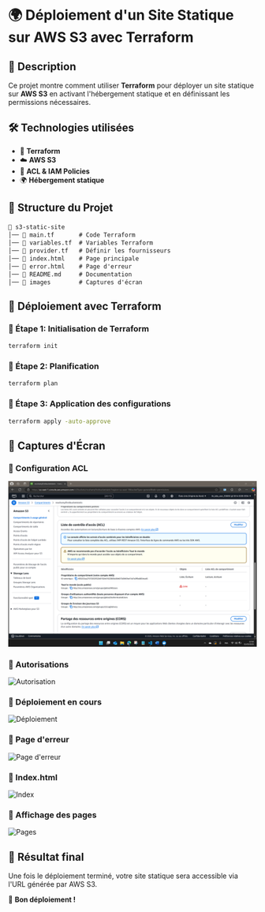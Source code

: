 # 🌍 Déploiement d'un Site Statique sur AWS S3 avec Terraform


## 📌 Description
Ce projet montre comment utiliser **Terraform** pour déployer un site statique sur **AWS S3** en activant l'hébergement statique et en définissant les permissions nécessaires.

## 🛠 Technologies utilisées
- 🌿 **Terraform**
- ☁️ **AWS S3**
- 🔐 **ACL & IAM Policies**
- 🌍 **Hébergement statique**

## 📂 Structure du Projet
```
📁 s3-static-site
│── 📄 main.tf       # Code Terraform
│── 📄 variables.tf  # Variables Terraform
│── 📄 provider.tf   # Définir les fournisseurs
│── 📄 index.html    # Page principale
│── 📄 error.html    # Page d'erreur
│── 📄 README.md     # Documentation
│── 📁 images        # Captures d'écran
```

## 🚀 Déploiement avec Terraform
### 📌 Étape 1: Initialisation de Terraform
```sh
terraform init
```

### 📌 Étape 2: Planification
```sh
terraform plan
```

### 📌 Étape 3: Application des configurations
```sh
terraform apply -auto-approve
```

## 📸 Captures d'Écran

### 📌 Configuration ACL
![ACL](/images/acl.png)

### 📌 Autorisations
![Autorisation](autorisation.png)

### 📌 Déploiement en cours
![Déploiement](deploiment.png)

### 📌 Page d'erreur
![Page d'erreur](errorpage.png)

### 📌 Index.html
![Index](index.png)

### 📌 Affichage des pages
![Pages](pages.png)

## 🎯 Résultat final
Une fois le déploiement terminé, votre site statique sera accessible via l'URL générée par AWS S3.

🚀 **Bon déploiement !**
